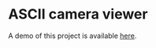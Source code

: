 # ASCII camera viewer

A demo of this project is available [here](https://d0rianb.github.io/ascii-camera/).

